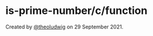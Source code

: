 # is-prime-number/c/function

Created by [@theoludwig](https://github.com/theoludwig) on 29 September 2021.
